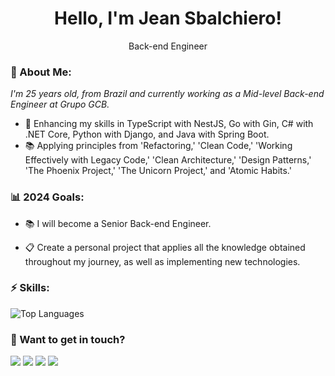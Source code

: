 <h1 align='center'>
  Hello, I'm Jean Sbalchiero!
</h1>
<p align='center'>
  Back-end Engineer
</p>

### 🌊 About Me:

<p>
  <em>
    I'm 25 years old, from Brazil and currently working as a Mid-level Back-end Engineer at Grupo GCB.
  </em>
</p>

- 🚀 Enhancing my skills in TypeScript with NestJS, Go with Gin, C# with .NET Core, Python with Django, and Java with Spring Boot.
- 📚 Applying principles from 'Refactoring,' 'Clean Code,' 'Working Effectively with Legacy Code,' 'Clean Architecture,' 'Design Patterns,' 'The Phoenix Project,' 'The Unicorn Project,' and 'Atomic Habits.'

### 📊 2024 Goals:

- 📚 I will become a Senior Back-end Engineer.

- 📋 Create a personal project that applies all the knowledge obtained throughout my journey, as well as implementing new technologies.

### ⚡ Skills:

![Top Languages](https://github-readme-stats.vercel.app/api/top-langs/?username=jesbalchiero&langs_count=10&count_private=true&hide_border=true&theme=jolly&layout=compact) 

### 💬 Want to get in touch?

<div>
  <a href = "https://open.spotify.com/user/jeancarloo?si=adcde2c32ce04485"><img src="https://img.shields.io/badge/Spotify-1ED760?style=for-the-badge&logo=spotify&logoColor=white" target="_blank"></a>
  <a href="https://www.linkedin.com/in/jeansbalchiero/" target="_blank"><img src="https://img.shields.io/badge/-LinkedIn-%230077B5?style=for-the-badge&logo=linkedin&logoColor=white" target="_blank"></a>
  <a href="https://api.whatsapp.com/send/?phone=%2B5554992362380&text&app_absent=0" target="_blank"><img src="https://img.shields.io/badge/WhatsApp-25D366?style=for-the-badge&logo=whatsapp&logoColor=white" target="_blank"></a>
  <a href = "mailto:jeancarlosbalchiero@gmail.com"><img src="https://img.shields.io/badge/-Gmail-%23333?style=for-the-badge&logo=gmail&logoColor=white" target="_blank"></a>
</div>
